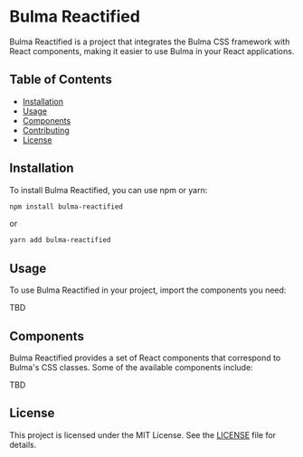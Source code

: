 # Bulma Reactified

Bulma Reactified is a project that integrates the Bulma CSS framework with React components, making it easier to use Bulma in your React applications.

## Table of Contents

- [Installation](#installation)
- [Usage](#usage)
- [Components](#components)
- [Contributing](#contributing)
- [License](#license)

## Installation

To install Bulma Reactified, you can use npm or yarn:

```bash
npm install bulma-reactified
```

or

```bash
yarn add bulma-reactified
```

## Usage

To use Bulma Reactified in your project, import the components you need:

TBD

## Components

Bulma Reactified provides a set of React components that correspond to Bulma's CSS classes. Some of the available components include:

TBD

## License

This project is licensed under the MIT License. See the [LICENSE](LICENSE) file for details.
